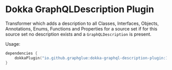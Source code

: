 # Dokka GraphQLDescription Plugin

Transformer which adds a description to all Classes, Interfaces, Objects, Annotations, Enums, Functions and Properties 
for a source set if for this source set no description exists and a `GraphQLDescription` is present.

Usage:
```kt
dependencies {
    dokkaPlugin("io.github.graphglue:dokka-graphql-description-plugin:1.1.0")
}
```
